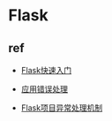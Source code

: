 # Flask

## ref

+ [Flask快速入门](http://docs.jinkan.org/docs/flask/quickstart.html)

+ [应用错误处理](https://dormousehole.readthedocs.io/en/latest/errorhandling.html)
+ [Flask项目异常处理机制](https://www.jianshu.com/p/ad147577ce85)